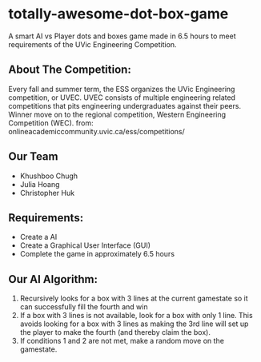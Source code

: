 # totally-awesome-dot-box-game
A smart AI vs Player  dots and boxes game made in 6.5 hours to meet requirements of the UVic Engineering Competition.

## About The Competition: 
Every fall and summer term, the ESS organizes the UVic Engineering competition, or UVEC. UVEC consists of multiple engineering related competitions that pits engineering undergraduates against their peers. Winner move on to the regional competition, Western Engineering Competition (WEC). 
from: onlineacademiccommunity.uvic.ca/ess/competitions/

## Our Team
- Khushboo Chugh
- Julia Hoang
- Christopher Huk

## Requirements: 
- Create a AI
- Create a Graphical User Interface (GUI)
- Complete the game in approximately 6.5 hours

## Our AI Algorithm:
1. Recursively looks for a box with 3 lines at the current gamestate so it can successfully fill the fourth and win
2. If a box with 3 lines is not available, look for a box with only 1 line. This avoids looking for a box with 3 lines as making the 3rd line will set up the player to make the fourth (and thereby claim the box).
3. If conditions 1 and 2 are not met, make a random move on the gamestate. 




